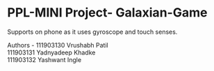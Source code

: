 # PPL-MINI Project- Galaxian-Game

Supports on phone as it uses gyroscope and touch senses.




Authors - 111903130 Vrushabh Patil <br />
          111903131 Yadnyadeep Khadke <br />
          111903132 Yashwant Ingle 
